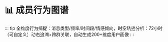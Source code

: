 # 📊 成员行为图谱

::: tip
全维度行为捕捉：消息类型/频率/时间段/情感倾向，时空轨迹分析：<span class="highlight">72小时（可自定义）</span>动态追溯+跨群关联，自动生成<span class="counter">200+维度</span>用户画像 
:::